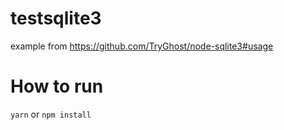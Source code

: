 # testsqlite3
example from https://github.com/TryGhost/node-sqlite3#usage

# How to run

`yarn` or `npm install`
